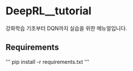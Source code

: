 # DeepRL__tutorial

강화학습 기초부터 DQN까지 실습을 위한 메뉴얼입니다.

## Requirements

'''
pip install -r requirements.txt
'''